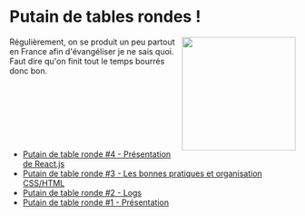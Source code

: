 # Putain de tables rondes !

<img height="200" align="right" src="https://raw.githubusercontent.com/putaindecode/tables-rondes/master/resources/beer.jpg">

Régulièrement, on se produit un peu partout en France afin d'évangéliser je ne sais quoi. Faut dire qu'on finit tout le temps bourrés donc bon.

<br><br><br><br><br><br>

- [Putain de table ronde #4 - Présentation de React.js](https://github.com/putaindecode/tables-rondes/blob/master/4.md)
- [Putain de table ronde #3 - Les bonnes pratiques et organisation CSS/HTML](https://github.com/putaindecode/tables-rondes/blob/master/3.md)
- [Putain de table ronde #2 - Logs](https://github.com/putaindecode/tables-rondes/blob/master/2.md)
- [Putain de table ronde #1 - Présentation](https://github.com/putaindecode/tables-rondes/blob/master/1.md)
